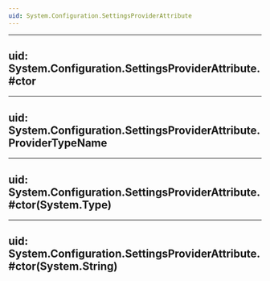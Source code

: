 ```yaml
---
uid: System.Configuration.SettingsProviderAttribute
---
```


---
uid: System.Configuration.SettingsProviderAttribute.#ctor
---

---
uid: System.Configuration.SettingsProviderAttribute.ProviderTypeName
---

---
uid: System.Configuration.SettingsProviderAttribute.#ctor(System.Type)
---

---
uid: System.Configuration.SettingsProviderAttribute.#ctor(System.String)
---
